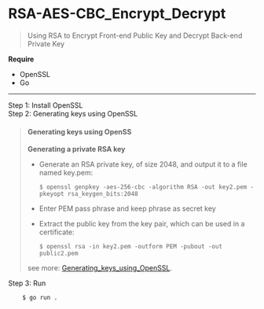 # RSA-AES-CBC_Encrypt_Decrypt

> Using RSA to Encrypt Front-end Public Key and Decrypt Back-end Private Key

 
 **Require** <br>
 - OpenSSL <br>
 - Go <br>
 <hr>
 
 Step 1: Install OpenSSL <br>
 Step 2: Generating keys using OpenSSL <br>
 
  > #### Generating keys using OpenSS <br>
  > **Generating a private RSA key** <br>
  > - Generate an RSA private key, of size 2048, and output it to a file named key.pem:
  > 
  >       $ openssl genpkey -aes-256-cbc -algorithm RSA -out key2.pem -pkeyopt rsa_keygen_bits:2048
  > - Enter PEM pass phrase and keep phrase as secret key
  > - Extract the public key from the key pair, which can be used in a certificate: <br>
  > 
  >       $ openssl rsa -in key2.pem -outform PEM -pubout -out public2.pem
  >  see more: [Generating_keys_using_OpenSSL](https://developers.yubico.com/PIV/Guides/Generating_keys_using_OpenSSL.html).

 Step 3: Run <br>
 
        $ go run .
